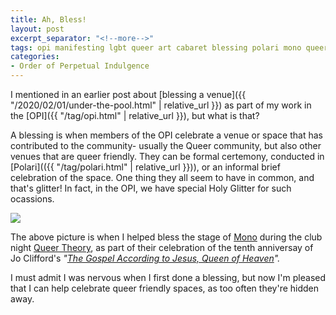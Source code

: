 ```yaml
---
title: Ah, Bless!
layout: post
excerpt_separator: "<!--more-->"
tags: opi manifesting lgbt queer art cabaret blessing polari mono queertheory glitter
categories:
- Order of Perpetual Indulgence
---
```


I mentioned in  an earlier post about [blessing a venue]({{ "/2020/02/01/under-the-pool.html" | relative_url }}) as part of my work in the [OPI]({{ "/tag/opi.html" | relative_url }}), but what is that?<!--more-->

A blessing is when members of the OPI celebrate a venue or space that has contributed to the community- usually the Queer community, but also other venues that are queer friendly. They can be formal certemony, conducted in [Polari](({{ "/tag/polari.html" | relative_url }})), or an informal brief celebration of the space. One thing they all seem to have in common, and that's glitter! In fact, in the OPI, we have special Holy Glitter for such ocassions.

![]({{"/assets/img/bless_queer_2.jpg"|relative_url}})

The above picture is when I helped bless the stage of [Mono](http://www.monocafebar.com/) during the club night [Queer Theory](https://www.facebook.com/queertheoryglasgow/), as  part of their celebration of the tenth anniversay of Jo Clifford's *"[The Gospel According to Jesus, Queen of Heaven](https://www.tron.co.uk/event/the-gospel-according-to-jesus-queen-of-heaven/)".*  

I must admit I was nervous when I first done a blessing, but now I'm pleased that I can help celebrate queer friendly spaces, as too often they're hidden away.